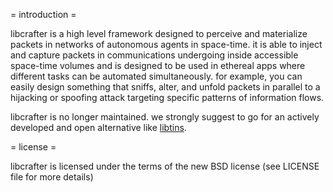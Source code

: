 = introduction =

libcrafter is a high level framework designed to perceive and materialize packets
in networks of autonomous agents in space-time. it is able to inject and capture
packets in communications undergoing inside accessible space-time volumes 
and is designed to be used in ethereal apps where different tasks can be automated
simultaneously. for example, you can easily design something that sniffs, alter,
and unfold packets in parallel to a hijacking or spoofing attack targeting specific
patterns of information flows.

libcrafter is no longer maintained. we strongly suggest to go for an actively 
developed and open alternative like [libtins](http://libtins.github.io/).
 
= license =

libcrafter is licensed under the terms of the new BSD license (see LICENSE file 
for more details)
